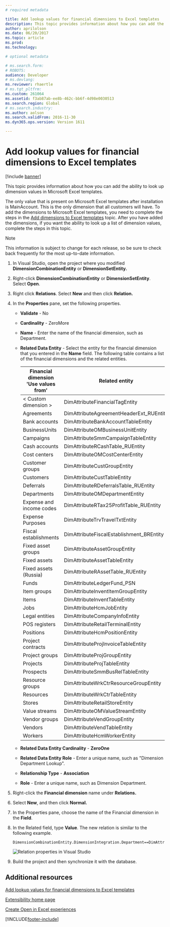 ```yaml
---
# required metadata

title: Add lookup values for financial dimensions to Excel templates
description: This topic provides information about how you can add the ability to look up dimension values in Microsoft Excel templates.
author: aprilolson
ms.date: 06/20/2017
ms.topic: article
ms.prod: 
ms.technology: 

# optional metadata

# ms.search.form: 
# ROBOTS: 
audience: Developer
# ms.devlang: 
ms.reviewer: rhaertle
# ms.tgt_pltfrm: 
ms.custom: 261064
ms.assetid: f3ab87ab-ee8b-462c-bb6f-4d98e0030513
ms.search.region: Global
# ms.search.industry: 
ms.author: aolson
ms.search.validFrom: 2016-11-30
ms.dyn365.ops.version: Version 1611

---
```


# Add lookup values for financial dimensions to Excel templates

[!include [banner](../includes/banner.md)]

This topic provides information about how you can add the ability to look up dimension values in Microsoft Excel templates.

The only value that is present on Microsoft Excel templates after installation is MainAccount. This is the only dimension that all customers will have. To add the dimensions to Microsoft Excel templates, you need to complete the steps in the [Add dimensions to Excel templates](dimensions-overview.md) topic. After you have added the dimensions, if you want the ability to look up a list of dimension values, complete the steps in this topic. 

> [!NOTE]
> This information is subject to change for each release, so be sure to check back frequently for the most up-to-date information.

1.  In Visual Studio, open the project where you modified **DimensionCombinationEntity** or **DimensionSetEntity.**
2.  Right-click **DimensionCombinationEntity** or **DimensionSetEntity**. Select **Open**.
3.  Right click **Relations**. Select **New** and then click **Relation.**
4.  In the **Properties** pane, set the following properties.
    -   **Validate** - No
    -   **Cardinality** - ZeroMore
    -   **Name** - Enter the name of the financial dimension, such as Department.
    -   **Related Data Entity** - Select the entity for the financial dimension that you entered in the **Name** field. The following table contains a list of the financial dimensions and the related entities.

        | Financial dimension 'Use values from'     | Related entity                            |
        |-------------------------------------------|-------------------------------------------|
        | &lt; Custom dimension &gt;                | DimAttributeFinancialTagEntity            |
        | Agreements                                | DimAttributeAgreementHeaderExt\_RUEntity  |
        | Bank accounts                             | DimAttributeBankAccountTableEntity        |
        | BusinessUnits                             | DimAttributeOMBusinessUnitEntity          |
        | Campaigns                                 | DimAttributeSmmCampaignTableEntity        |
        | Cash accounts                             | DimAttributeRCashTable\_RUEntity          |
        | Cost centers                              | DimAttributeOMCostCenterEntity            |
        | Customer groups                           | DimAttributeCustGroupEntity               |
        | Customers                                 | DimAttributeCustTableEntity               |
        | Deferrals                                 | DimAttributeRDeferralsTable\_RUEntity     |
        | Departments                               | DimAttributeOMDepartmentEntity            |
        | Expense and income codes                  | DimAttributeRTax25ProfitTable\_RUEntity   |
        | Expense Purposes                          | DimAttributeTrvTravelTxtEntity            |
        | Fiscal establishments                     | DimAttributeFiscalEstablishment\_BREntity |
        | Fixed asset groups                        | DimAttributeAssetGroupEntity              |
        | Fixed assets                              | DimAttributeAssetTableEntity              |
        | Fixed assets (Russia)                     | DimAttributeRAssetTable\_RUEntity         |
        | Funds                                     | DimAttributeLedgerFund\_PSN               |
        | Item groups                               | DimAttributeInventItemGroupEntity         |
        | Items                                     | DimAttributeInventTableEntity             |
        | Jobs                                      | DimAttributeHcmJobEntity                  |
        | Legal entities                            | DimAttributeCompanyInfoEntity             |
        | POS registers                             | DimAttributeRetailTerminalEntity          |
        | Positions                                 | DimAttributeHcmPositionEntity             |
        | Project contracts                         | DimAttributeProjInvoiceTableEntity        |
        | Project groups                            | DimAttributeProjGroupEntity               |
        | Projects                                  | DimAttributeProjTableEntity               |
        | Prospects                                 | DimAttributeSmmBusRelTableEntity          |
        | Resource groups                           | DimAttributeWrkCtrResourceGroupEntity     |
        | Resources                                 | DimAttributeWrkCtrTableEntity             |
        | Stores                                    | DimAttributeRetailStoreEntity             |
        | Value streams                             | DimAttributeOMValueStreamEntity           |
        | Vendor groups                             | DimAttributeVendGroupEntity               |
        | Vendors                                   | DimAttributeVendTableEntity               |
        | Workers                                   | DimAttributeHcmWorkerEntity               |

    -   **Related Data Entity Cardinality** - **ZeroOne**
    -   **Related Data Entity Role** - Enter a unique name, such as "Dimension Department Lookup".
    -   **Relationship Type** - **Association**
    -   **Role** - Enter a unique name, such as Dimension Department.

5.  Right-click the **Financial dimension** name under **Relations.**
6.  Select **New**, and then click **Normal.**
7.  In the Properties pane, choose the name of the Financial dimension in the **Field**.
8.  In the Related field, type **Value**. The new relation is similar to the following example.
    
    ```xpp
    DimensionCombinationEntity.DimensionIntegration.Department==DimAttributeOMDepartmentEntity.Value
    ```

    ![Relation properties in Visual Studio](./media/lookupwiki.png)

9.  Build the project and then synchronize it with the database.


## Additional resources

[Add lookup values for financial dimensions to Excel templates](add-dimensions-excel-templates.md)

[Extensibility home page](../extensibility/extensibility-home-page.md)

[Create Open in Excel experiences](../office-integration/office-integration-edit-excel.md)


[!INCLUDE[footer-include](../../../includes/footer-banner.md)]